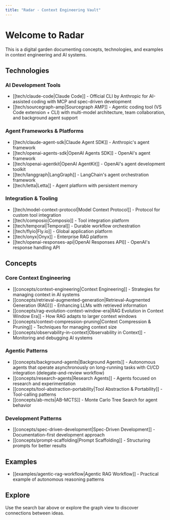 ```yaml
---
title: "Radar - Context Engineering Vault"
---
```


# Welcome to Radar

This is a digital garden documenting concepts, technologies, and examples in context engineering and AI systems.

## Technologies

### AI Development Tools
- [[tech/claude-code|Claude Code]] - Official CLI by Anthropic for AI-assisted coding with MCP and spec-driven development
- [[tech/sourcegraph-amp|Sourcegraph AMP]] - Agentic coding tool (VS Code extension + CLI) with multi-model architecture, team collaboration, and background agent support

### Agent Frameworks & Platforms
- [[tech/claude-agent-sdk|Claude Agent SDK]] - Anthropic's agent framework
- [[tech/openai-agents-sdk|OpenAI Agents SDK]] - OpenAI's agent framework
- [[tech/openai-agentkit|OpenAI AgentKit]] - OpenAI's agent development toolkit
- [[tech/langgraph|LangGraph]] - LangChain's agent orchestration framework
- [[tech/letta|Letta]] - Agent platform with persistent memory

### Integration & Tooling
- [[tech/model-context-protocol|Model Context Protocol]] - Protocol for custom tool integration
- [[tech/composio|Composio]] - Tool integration platform
- [[tech/temporal|Temporal]] - Durable workflow orchestration
- [[tech/flyio|Fly.io]] - Global application platform
- [[tech/onyx|Onyx]] - Enterprise RAG platform
- [[tech/openai-responses-api|OpenAI Responses API]] - OpenAI's response handling API

## Concepts

### Core Context Engineering
- [[concepts/context-engineering|Context Engineering]] - Strategies for managing context in AI systems
- [[concepts/retrieval-augmented-generation|Retrieval-Augmented Generation (RAG)]] - Enhancing LLMs with retrieved information
- [[concepts/rag-evolution-context-window-era|RAG Evolution in Context Window Era]] - How RAG adapts to larger context windows
- [[concepts/context-compression-pruning|Context Compression & Pruning]] - Techniques for managing context size
- [[concepts/observability-in-context|Observability in Context]] - Monitoring and debugging AI systems

### Agentic Patterns
- [[concepts/background-agents|Background Agents]] - Autonomous agents that operate asynchronously on long-running tasks with CI/CD integration (delegate-and-review workflow)
- [[concepts/research-agents|Research Agents]] - Agents focused on research and experimentation
- [[concepts/tool-abstraction-portability|Tool Abstraction & Portability]] - Tool-calling patterns
- [[concepts/ab-mcts|AB-MCTS]] - Monte Carlo Tree Search for agent behavior

### Development Patterns
- [[concepts/spec-driven-development|Spec-Driven Development]] - Documentation-first development approach
- [[concepts/prompt-scaffolding|Prompt Scaffolding]] - Structuring prompts for better results

## Examples

- [[examples/agentic-rag-workflow|Agentic RAG Workflow]] - Practical example of autonomous reasoning patterns

## Explore

Use the search bar above or explore the graph view to discover connections between ideas.
